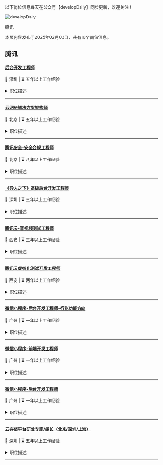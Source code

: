 以下岗位信息每天在公众号【developDaily】同步更新，欢迎关注！

<p><img alt="developDaily" src="./developDaily.png"></p>

[腾讯](#腾讯)

本页内容发布于2025年02月03日，共有10个岗位信息。

## 腾讯

#### [后台开发工程师](http://careers.tencent.com/jobdesc.html?postId=1843970560049045504)

📍 深圳 | ⌛ 五年以上工作经验

<details>
<summary>职位描述</summary>

1.支持量子计算云平台以及面向科学仿真和工业仿真的云端服务系统功能开发，包括任务调度，芯片控制管理等功能；

2.承担量子计算软件、模拟器、功能库和编译器的开发和维护；

3.参与以上系统的版本发布，稳定性建设，报警，监控，容灾等运维工作，并参与实现具备可扩展性和可维护性的系统方案；

4.根据团队需要直接参与面向KA客户的技术服务，沉淀技术能力和行业经验，与平台一起成长和发展。
</details>

---

#### [云网络解决方案架构师](http://careers.tencent.com/jobdesc.html?postId=1854882921882611712)

📍 北京 | ⌛ 五年以上工作经验

<details>
<summary>职位描述</summary>

1.承接业务部门、外部客户的云网络需求，进行需求分析，提供网络解决方案；

2.协调不同产品团队，推动网络解决方案的落地交付；

3.密切关注客户需求和业界动态，促进不同网络产品的迭代更新。
</details>

---

#### [腾讯安全-安全合规工程师](http://careers.tencent.com/jobdesc.html?postId=1811348347965943808)

📍 北京 | ⌛ 八年以上工作经验

<details>
<summary>职位描述</summary>

1.根据监管要求及信息安全相关法律法规，开展内部自查，发现并推进整改，消除合规风险；

2.将法规要求结合公司的业务情况，沉淀为内部技术要求，与相关部门协作并推进落地；

3.建立与业务团队良好的沟通协作机制，为业务部门提供合规的技术支持工作，支持各类数据和隐私相关监管检查和认证，负责网络安全方面的专项迎检工作；

4.推动数据安全以及云关键基础设施的合规认证，推动流程规范、技术体系、风险评估与跟踪、风险治理等要求的落地执行。
</details>

---

#### [《异人之下》高级后台开发工程师](http://careers.tencent.com/jobdesc.html?postId=1811231844885082112)

📍 深圳 | ⌛ 三年以上工作经验

<details>
<summary>职位描述</summary>

1.为动作游戏产品提供灵活、实用的游戏后台解决方案，以丰富游戏产品内容，提升游戏品质；

2.负责高可用、高并发的后台框架、玩法和系统功能，解决分布式开发应用问题，提升服务性能和研发效率；

3.建立完善的监控和分析系统，保证业务高质量运行，及时响应各种突发事件；

4.不断学习探索业界cloud native和微服务等理念，结合游戏业务场景，构建云原生游戏后台解决方案。
</details>

---

#### [腾讯云-音视频测试工程师](http://careers.tencent.com/jobdesc.html?postId=1832987451145089024)

📍 西安 | ⌛ 三年以上工作经验

<details>
<summary>职位描述</summary>

1.负责腾讯云音视频产品的全流程质量管控工作，包括参与需求分析，帮助完善需求与开发设计实现，合理设计测试计划，实施测试活动，跟进缺陷，协助研发分析定位问题等；

2.保证被测系统的质量，并通过测试流程和方法创新，提升研发的质量和效率；

3.参与团队效率提升相关工作，包括但不限于自动化建设，环境维护，测试工具开发等；

4.注：此岗位为腾讯集团旗下子公司编制岗位。
</details>

---

#### [腾讯云虚拟化测试开发工程师](http://careers.tencent.com/jobdesc.html?postId=1546716651506900992)

📍 西安 | ⌛ 两年以上工作经验

<details>
<summary>职位描述</summary>

1.你是Linux大神，热衷于专研Linux内核技术的奥秘；是数码发烧友，沉迷于更新、更强的计算硬件和评测；亦或是有技术热情的潜力派，希望揭开云计算的神秘面纱。欢迎加入腾讯云虚拟化测试团队，我们致力于腾讯云底层虚拟化平台的质量保障工作，为腾讯云提供强大、稳定的算力服务，支撑云上海量业务；

2.在这里，你可以参与到全新架构的自研服务器以及新架构下的服务器虚拟化技术的研究和探索；

3.在这里，你可以紧跟DPDK、SPDK、智能网卡等业内领先的软、硬件加速技术的快速发展；

4.在这里，你可以对全新的Linux内核调度算法进行评估，如何在云计算场景下发挥出硬件的最佳性能；

5.在这里，你可以第一时间接触到未曾面世的最强GPU和最新的GPU虚拟化技术…；

6.加入我们，与业内最优秀的同事并肩，成为硬核技术大牛，见证虚拟化技术的发展，创造业务的一个个里程碑；

7.负责Linux内核、虚拟化、服务器硬件等领域的测试工作；

8.负责服务器虚拟化硬件平台的测试工作，挖掘虚拟化场景下服务器功能性、兼容性、性能、稳定性等问题；

9.负责研发能力和效率提升，包括但不限于自动化建设，测试工具开发，环境管理，devops流水线建设等。
</details>

---

#### [微信小程序-后台开发工程师-行业功能方向](http://careers.tencent.com/jobdesc.html?postId=1833091518949257216)

📍 广州 | ⌛ 一年以上工作经验

<details>
<summary>职位描述</summary>

1.负责小程序境外交易、车载智控，医疗创新、教育优惠等创新功能的开发和维护；

2.对现有架构进行分析和优化，确保系统的稳定性、可扩展性和安全性。
</details>

---

#### [微信小程序-前端开发工程师](http://careers.tencent.com/jobdesc.html?postId=1833091521319034880)

📍 广州 | ⌛ 一年以上工作经验

<details>
<summary>职位描述</summary>

1.负责短剧、阅读器等小程序行业项目的产品需求的前端及 node 模块开发工作；

2.分析项目开发中的痛点和难点，能持续优化及提高研效。
</details>

---

#### [微信小程序-后台开发工程师](http://careers.tencent.com/jobdesc.html?postId=1833091516516556800)

📍 广州 | ⌛ 一年以上工作经验

<details>
<summary>职位描述</summary>

1.负责微信小程序虚拟交易、短剧相关后台研发；

2.包括特性业务功能开发，基础框架建设，以及系统优化工作。
</details>

---

#### [云存储平台研发专家/组长（北京/深圳/上海）](http://careers.tencent.com/jobdesc.html?postId=1422500968355864576)

📍 深圳 | ⌛ 五年以上工作经验

<details>
<summary>职位描述</summary>

1.负责存储相关技术方向的系统架构设计及技术研发；

2.负责存储相关技术方向的规划、前瞻性探索、影响力建设等综合事务；

3.指导并培养相关技术方向团队成员，带领团队不断攻克技术难题，达成既定的业务目标；

4.与周边团队紧密协作，不断提升产品竞争力和用户体验。
</details>

---

